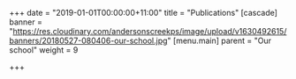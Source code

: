 +++
date = "2019-01-01T00:00:00+11:00"
title = "Publications"
[cascade]
banner = "https://res.cloudinary.com/andersonscreekps/image/upload/v1630492615/banners/20180527-080406-our-school.jpg"
[menu.main]
parent = "Our school"
weight = 9

+++

